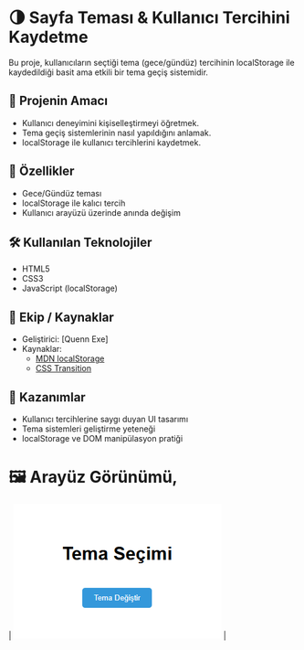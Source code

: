 # 🌗 Sayfa Teması & Kullanıcı Tercihini Kaydetme  


Bu proje, kullanıcıların seçtiği tema (gece/gündüz) tercihinin localStorage ile kaydedildiği basit ama etkili bir tema geçiş sistemidir.



## 🎯 Projenin Amacı

- Kullanıcı deneyimini kişiselleştirmeyi öğretmek.
- Tema geçiş sistemlerinin nasıl yapıldığını anlamak.
- localStorage ile kullanıcı tercihlerini kaydetmek.



## 🚀 Özellikler

- Gece/Gündüz teması
- localStorage ile kalıcı tercih
- Kullanıcı arayüzü üzerinde anında değişim



## 🛠️ Kullanılan Teknolojiler

- HTML5  
- CSS3  
- JavaScript (localStorage)

## 👥 Ekip / Kaynaklar

- Geliştirici: [Quenn Exe]
- Kaynaklar:
  - [MDN localStorage](https://developer.mozilla.org/en-US/docs/Web/API/Window/localStorage)
  - [CSS Transition](https://developer.mozilla.org/en-US/docs/Web/CSS/transition)



## 📌 Kazanımlar

- Kullanıcı tercihlerine saygı duyan UI tasarımı
- Tema sistemleri geliştirme yeteneği
- localStorage ve DOM manipülasyon pratiği

# 🖼️ Arayüz Görünümü,

| ![light](docs/ss.png) |

